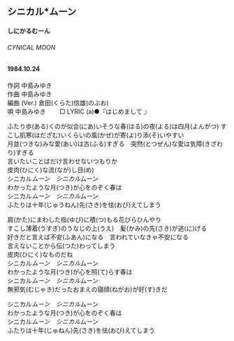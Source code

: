 ## シニカル*ムーン
#### しにかるむーん
###### CYNICAL MOON
#### 1984.10.24
  

作詞  中島みゆき        
作曲 中島みゆき       
編曲 (Ver.)   倉田(くらた)信雄(のぶお)   
唄  中島みゆき　　
□ LYRIC (a)●『はじめまして 』  　

ふたり歩(ある)くのが似合(にあ)いそうな春(はる)の夜(よる)は四月(よんがつ)
すこし肌寒(はだざむ)いくらいの風(かぜ)が寄(よ)り添(そ)いやすい  
月並(つきな)みな愛(あい)は古(ふる)すぎる　突然(とつぜん)な愛は気障(きざわり)すぎる  
言いたいことばだけ言わせないつもりか  
皮肉(ひにく)な流(なが)し目(め)  
シニカル*ムーン　シニカル*ムーン  
わかったような月(つき)が心をのぞく春は  
シニカル*ムーン　シニカル*ムーン  
ふたりは十年(じゅうねん)先(さき)を怯(おび)えてしまう  
  
肩(かた)にまわした指(ゆび)に積(つ)もる花びらひんやり  
すこし薄着(うすぎ)のうなじの上(うえ)　髪(かみ)の先(さき)が逃(に)げる  
好きだと言えば不安(ふあん)になる　言われていなきゃ不安になる  
言えないことから伝(つた)わってしまう  
皮肉(ひにく)なものだね  
シニカル*ムーン　シニカル*ムーン  
わかったような月(つき)が心を照(て)らす春は  
シニカル*ムーン　シニカル*ムーン  
無邪気(むじゃき)だったおまえの寝顔(ねがお)が好(す)きだ  
  
シニカル*ムーン　シニカル*ムーン  
わかったような月(つき)が心をのぞく春は  
シニカル*ムーン　シニカル*ムーン  
ふたりは十年(じゅねん)先(さき)を怯(おび)えてしまう  